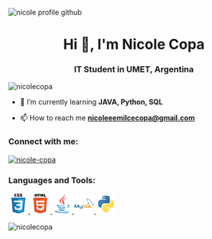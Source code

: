 ![nicole profile github](https://user-images.githubusercontent.com/67641333/188503697-2fd24a81-664b-4ae2-81d4-2b8d86c49092.png)
<h1 align="center">Hi 👋, I'm Nicole Copa</h1>
<h3 align="center">IT Student in UMET, Argentina</h3>

<p align="left"> <img src="https://komarev.com/ghpvc/?username=nicolecopa&label=Profile%20views&color=0e75b6&style=flat" alt="nicolecopa" /> </p>

- 🌱 I’m currently learning **JAVA, Python, SQL**

- 📫 How to reach me **nicoleeemilcecopa@gmail.com**

<h3 align="left">Connect with me:</h3>
<p align="left">
<a href="https://www.linkedin.com/in/nicole-copa-1362271a3/" target="blank"><img align="center" src="https://raw.githubusercontent.com/rahuldkjain/github-profile-readme-generator/master/src/images/icons/Social/linked-in-alt.svg" alt="nicole-copa" height="30" width="40" /></a>
</p>

<h3 align="left">Languages and Tools:</h3>
<p align="left"> <a href="https://www.w3schools.com/css/" target="_blank" rel="noreferrer"> <img src="https://raw.githubusercontent.com/devicons/devicon/master/icons/css3/css3-original-wordmark.svg" alt="css3" width="40" height="40"/> </a> <a href="https://www.w3.org/html/" target="_blank" rel="noreferrer"> <img src="https://raw.githubusercontent.com/devicons/devicon/master/icons/html5/html5-original-wordmark.svg" alt="html5" width="40" height="40"/> </a> <a href="https://www.java.com" target="_blank" rel="noreferrer"> <img src="https://raw.githubusercontent.com/devicons/devicon/master/icons/java/java-original.svg" alt="java" width="40" height="40"/> </a> <a href="https://www.mysql.com/" target="_blank" rel="noreferrer"> <img src="https://raw.githubusercontent.com/devicons/devicon/master/icons/mysql/mysql-original-wordmark.svg" alt="mysql" width="40" height="40"/> </a> <a href="https://www.python.org" target="_blank" rel="noreferrer"> <img src="https://raw.githubusercontent.com/devicons/devicon/master/icons/python/python-original.svg" alt="python" width="40" height="40"/> </a> </p>

<p><img align="center" src="https://github-readme-stats.vercel.app/api/top-langs?username=nicolecopa&show_icons=true&locale=en&layout=compact" alt="nicolecopa" /></p>
